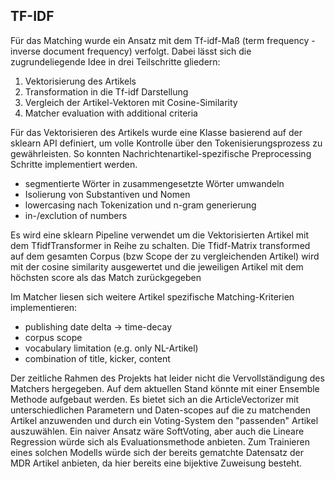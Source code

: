 ## TF-IDF

Für das Matching wurde ein Ansatz mit dem Tf-idf-Maß (term frequency - inverse document frequency) verfolgt. Dabei lässt sich die zugrundeliegende Idee in drei Teilschritte gliedern:

1. Vektorisierung des Artikels
2. Transformation in die Tf-idf Darstellung
3. Vergleich der Artikel-Vektoren mit Cosine-Similarity
4. Matcher evaluation with additional criteria

Für das Vektorisieren des Artikels wurde eine Klasse basierend auf der sklearn API definiert, um volle Kontrolle über den Tokenisierungsprozess zu gewährleisten. So konnten Nachrichtenartikel-spezifische Preprocessing Schritte implementiert werden. 

- segmentierte Wörter in zusammengesetzte Wörter umwandeln
- Isolierung von Substantiven und Nomen
- lowercasing nach Tokenization und n-gram generierung
- in-/exclution of numbers

Es wird eine sklearn Pipeline verwendet um die Vektorisierten Artikel mit dem TfidfTransformer in Reihe zu schalten. Die Tfidf-Matrix transformed auf dem gesamten Corpus (bzw Scope der zu vergleichenden Artikel) wird mit der cosine similarity ausgewertet und die jeweiligen Artikel mit dem höchsten score als das Match zurückgegeben

Im Matcher liesen sich weitere Artikel spezifische Matching-Kriterien implementieren:

- publishing date delta
    -> time-decay
- corpus scope
- vocabulary limitation (e.g. only NL-Artikel)
- combination of title, kicker, content

Der zeitliche Rahmen des Projekts hat leider nicht die Vervollständigung des Matchers hergegeben. Auf dem aktuellen Stand könnte mit einer Ensemble Methode aufgebaut werden.
Es bietet sich an die ArticleVectorizer mit unterschiedlichen Parametern und Daten-scopes auf die zu matchenden Artikel anzuwenden und durch ein Voting-System den "passenden" Artikel auszuwählen. 
Ein naiver Ansatz wäre SoftVoting, aber auch die Lineare Regression würde sich als Evaluationsmethode anbieten.
Zum Trainieren eines solchen Modells würde sich der bereits gematchte Datensatz der MDR Artikel anbieten, da hier bereits eine bijektive Zuweisung besteht.

